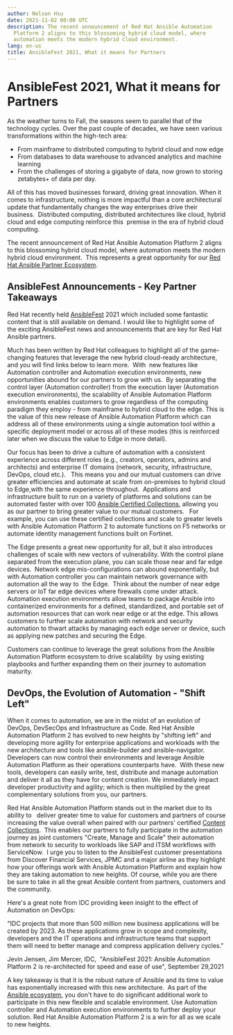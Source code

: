 ```yaml
---
author: Nelson Hsu
date: 2021-11-02 00:00 UTC
description: The recent announcement of Red Hat Ansible Automation
  Platform 2 aligns to this blossoming hybrid cloud model, where
  automation meets the modern hybrid cloud environment.
lang: en-us
title: AnsibleFest 2021, What it means for Partners
---
```


# AnsibleFest 2021, What it means for Partners

As the weather turns to Fall, the seasons seem to parallel that of the
technology cycles. Over the past couple of decades, we have seen various
transformations within the high-tech area:

-   From mainframe to distributed computing to hybrid cloud and now edge
-   From databases to data warehouse to advanced analytics and machine learning
-   From the challenges of storing a gigabyte of data, now grown to storing zetabytes+ of data per day.

All of this has moved businesses forward, driving great innovation. When
it comes to infrastructure, nothing is more impactful than a core
architectural update that fundamentally changes the way enterprises
drive their business.  Distributed computing, distributed architectures
like cloud, hybrid cloud and edge computing reinforce this  premise in
the era of hybrid cloud computing.

The recent announcement of Red Hat Ansible Automation Platform 2 aligns
to this blossoming hybrid cloud model, where automation meets the modern
hybrid cloud environment.  This represents a great opportunity for our
[Red Hat Ansible Partner Ecosystem](https://connect.redhat.com/user/register/lookup).

## AnsibleFest Announcements - Key Partner Takeaways

Red Hat recently held
[AnsibleFest](https://events.ansiblefest.redhat.com/widget/redhat/ansible21/sessioncatalog)
2021 which included some fantastic content that is still available on
demand. I would like to highlight some of  the exciting AnsibleFest news
and announcements that are key for Red Hat Ansible partners.  

Much has been written by Red Hat colleagues to highlight all of the
game-changing features that leverage the new hybrid cloud-ready
architecture, and you will find links below to learn more.  With  new
features like Automation controller and Automation execution
environments, new opportunities abound for our partners to grow with
us.  By separating the control layer (Automation controller) from the
execution layer (Automation execution environments), the scalability of
Ansible Automation Platform environments enables customers to grow
regardless of the computing paradigm they employ - from mainframe to
hybrid cloud to the edge. This is the value of this new release of
Ansible Automation Platform which can address all of these environments
using a single automation tool within a specific deployment model or
across all of these modes (this is reinforced later when we
discuss the value to Edge in more detail).

Our focus has been to drive a culture of automation with a consistent
experience across different roles (e.g., creators, operators, admins and
architects) and enterprise IT domains (network, security,
infrastructure, DevOps, cloud etc.).   This means you and our mutual
customers can drive greater efficiencies and automate at scale from
on-premises to hybrid cloud to Edge,with the same experience
throughout.  Applications and infrastructure built to run on a
variety of platforms and solutions can be automated faster with over 100
[Ansible Certified Collections](https://connect.redhat.com/en/partner-with-us/red-hat-ansible-automation-certification),
allowing you as our partner to bring greater value to our mutual
customers.   For example, you can use these certified collections and
scale to greater levels with Ansible Automation Platform 2 to automate
functions on F5 networks or automate identity management functions built
on Fortinet.   

The Edge presents a great new opportunity for all, but it also
introduces challenges of scale with new vectors of vulnerability. With
the control plane separated from the execution plane, you can scale
those near and far edge devices.  Network edge mis-configurations can
abound exponentially, but with Automation controller you can maintain
network governance with automation all the way to  the Edge.  Think
about the number of near edge servers or IoT far edge devices where
firewalls come under attack. Automation execution environments allow
teams to package Ansible into containerized environments for a defined,
standardized, and portable set of automation resources that can work
near edge or at the edge. This allows customers to further
scale automation with network and security
automation to thwart attacks by managing each edge server or device,
such as applying new patches and securing the Edge.

Customers can continue to leverage the great solutions from the Ansible
Automation Platform ecosystem to drive scalability  by using existing
playbooks and further expanding them on their journey to automation
maturity.

## DevOps, the Evolution of Automation - "Shift Left"

When it comes to automation, we are in the midst of an evolution of
DevOps, DevSecOps and Infrastructure as Code. Red Hat Ansible Automation
Platform 2 has evolved to new heights by "shifting left" and developing
more agility for enterprise applications and workloads with the new
architecture and tools like ansible-builder and ansible-navigator. 
Developers can now control their environments and leverage Ansible
Automation Platform as their operations counterparts have.  With these
new tools, developers can easily write, test, distribute and manage
automation and deliver it all as they have for content creation. We
immediately impact developer productivity and agility; which is then
multiplied by the great complementary solutions from you, our partners. 

Red Hat Ansible Automation Platform stands out in the market due to its
ability to   deliver greater time to value for customers and partners of
course increasing the value overall when paired with our partners'
certified [Content Collections](https://connect.redhat.com/en/partner-with-us/red-hat-ansible-automation-certification?hsLang=en-us). 
This enables our partners to fully participate in the automation journey
as joint customers "Create, Manage and Scale" their automation from
network to security to workloads like SAP and ITSM workflows with
ServiceNow.  I urge you to listen to the AnsibleFest customer
presentations from Discover Financial Services, JPMC and a major airline
as they highlight how your offerings work with Ansible Automation
Platform and explain how they are taking automation to new heights. Of
course, while you are there be sure to take in all the great Ansible
content from partners, customers and the community.

Here's a great note from IDC providing keen insight to the effect of
Automation on DevOps:

"IDC projects that more than 500 million new business applications will
be created by 2023. As these applications grow in scope and complexity,
developers and the IT operations and infrastructure teams that support
them will need to better manage and compress application delivery
cycles."

Jevin Jensen, Jim Mercer, IDC,  "AnsibleFest 2021: Ansible Automation
Platform 2 is re-architected for speed and ease of use", September
29,2021

A key takeaway is that it is the robust nature of Ansible and its time
to value has exponentially increased with this new architecture.  As
part of the [Ansible ecosystem](https://www.ansible.com/integrations),
you don't have to do significant additional work to participate in this
new flexible and scalable environment. Use Automation controller and
Automation execution environments to further deploy your solution. Red
Hat Ansible Automation Platform 2 is a win for all as we scale to new
heights.

